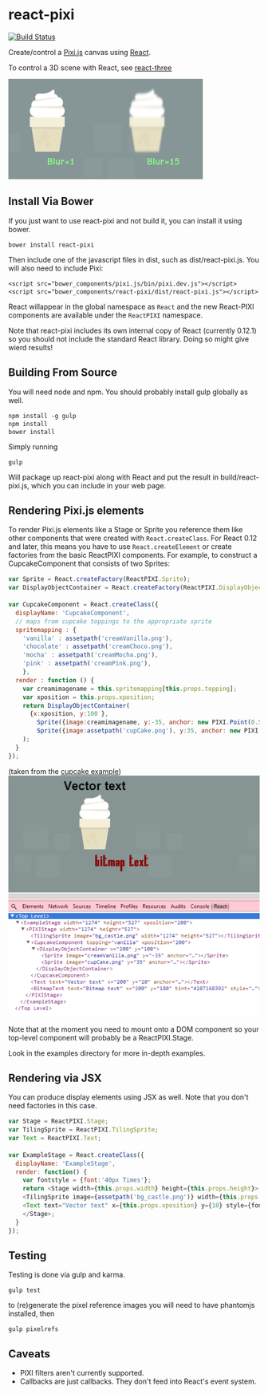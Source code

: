 react-pixi
==========

[![Build Status](https://travis-ci.org/Izzimach/react-pixi.svg?branch=master)](https://travis-ci.org/Izzimach/react-pixi)

Create/control a [Pixi.js](https://github.com/GoodBoyDigital/pixi.js) canvas using [React](https://github.com/facebook/react).

To control a 3D scene with React, see [react-three](https://github.com/Izzimach/react-three/)

![Applying blur with a PIXI filter](docs/blurexample.png)

## Install Via Bower

If you just want to use react-pixi and not build it, you can
install it using bower.

```
bower install react-pixi
```

Then include one of the javascript files in dist, such as dist/react-pixi.js.  You will also need to include Pixi:

```
<script src="bower_components/pixi.js/bin/pixi.dev.js"></script>
<script src="bower_components/react-pixi/dist/react-pixi.js"></script>
```

React willappear in the global namespace as `React` and the new React-PIXI components are available under the `ReactPIXI` namespace.

Note that react-pixi includes its own internal copy of React (currently 0.12.1)
so you should not include the standard React library. Doing so might give wierd results!


## Building From Source

You will need node and  npm. You should probably install gulp globally as well.

```
npm install -g gulp
npm install
bower install
```

Simply running

```
gulp
```

Will package up react-pixi along with React and put the result in build/react-pixi.js, which you can include in your web page.



## Rendering Pixi.js elements

To render Pixi.js elements like a Stage or Sprite you reference them like other
components that were created with `React.createClass`.  For React 0.12 and later,
this means you have to use `React.createElement` or create factories from the
basic ReactPIXI components. For example, to construct
 a CupcakeComponent that consists of two Sprites:

```javascript
var Sprite = React.createFactory(ReactPIXI.Sprite);
var DisplayObjectContainer = React.createFactory(ReactPIXI.DisplayObjectContainer);

var CupcakeComponent = React.createClass({
  displayName: 'CupcakeComponent',
  // maps from cupcake toppings to the appropriate sprite
  spritemapping : {
    'vanilla' : assetpath('creamVanilla.png'),
    'chocolate' : assetpath('creamChoco.png'),
    'mocha' : assetpath('creamMocha.png'),
    'pink' : assetpath('creamPink.png'),
    },
  render : function () {
    var creamimagename = this.spritemapping[this.props.topping];
    var xposition = this.props.xposition;
    return DisplayObjectContainer(
      {x:xposition, y:100 },
        Sprite({image:creamimagename, y:-35, anchor: new PIXI.Point(0.5,0.5), key:'topping'}, null),
        Sprite({image:assetpath('cupCake.png'), y:35, anchor: new PIXI.Point(0.5,0.5), key:'cake'}, null)
    );
  }
});
```
(taken from the [cupcake example](examples/cupcake/cupcake.js))
![Sample Cupcake component](docs/react-pixi-devshot.png)

Note that at the moment you need to mount onto a DOM component so your top-level component will probably be a ReactPIXI.Stage.

Look in the examples directory for more in-depth examples.

## Rendering via JSX

You can produce display elements using JSX as well. Note that you don't need
factories in this case.

```javascript
var Stage = ReactPIXI.Stage;
var TilingSprite = ReactPIXI.TilingSprite;
var Text = ReactPIXI.Text;

var ExampleStage = React.createClass({
  displayName: 'ExampleStage',
  render: function() {
    var fontstyle = {font:'40px Times'};
    return <Stage width={this.props.width} height={this.props.height}>
    <TilingSprite image={assetpath('bg_castle.png')} width={this.props.width} height={this.props.height} key="1" />
    <Text text="Vector text" x={this.props.xposition} y={10} style={fontstyle} anchor={new PIXI.Point(0.5,0)} key="2" />
    </Stage>;
  }
});
```

## Testing

Testing is done via gulp and karma.

```
gulp test
```

to (re)generate the pixel reference images you will need to have phantomjs installed, then

```
gulp pixelrefs
```

## Caveats

- PIXI filters aren't currently supported.
- Callbacks are just callbacks. They don't feed into React's event system.
